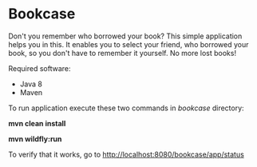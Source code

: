 # Bookcase
Don't you remember who borrowed your book? This simple application helps you in this. It enables you to select your friend, who borrowed your book, so you don't have to remember it yourself. No more lost books!

Required software:
- Java 8
- Maven

To run application execute these two commands in <i>bookcase</i> directory:

<b>mvn clean install</b>

<b>mvn wildfly:run</b>

To verify that it works, go to <a href="http://localhost:8080/bookcase/app/status" target="_blank">http://localhost:8080/bookcase/app/status</a>
